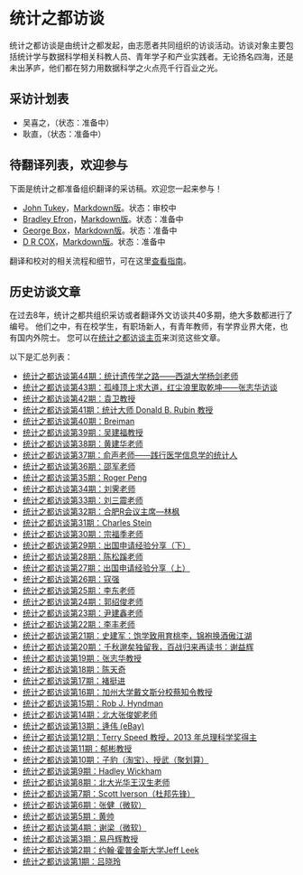 # 统计之都访谈

统计之都访谈是由统计之都发起，由志愿者共同组织的访谈活动。访谈对象主要包括统计学与数据科学相关科教人员、青年学子和产业实践者。无论扬名四海，还是未出茅庐，他们都在努力用数据科学之火点亮千行百业之光。


## 采访计划表

- 吴喜之，（状态：准备中）
- 耿直，（状态：准备中）


## 待翻译列表，欢迎参与

下面是统计之都准备组织翻译的采访稿。欢迎您一起来参与！

- [John Tukey](./pdf/JohnTukey.pdf)，[Markdown版](./translate/Tukey.md)。状态：审校中
- [Bradley Efron](./pdf/Efron.pdf)，[Markdown版](./translate/Efron.md)。状态：准备中
- [George Box](./pdf/George-Box.pdf)，[Markdown版](./translate/George-Box.md)。状态：准备中
- [D R COX](./pdf/D-R-Cox.pdf)，[Markdown版](./translate/D-R-Cox.md)。状态：准备中


翻译和校对的相关流程和细节，可在这里[查看指南](guide.md)。


## 历史访谈文章

在过去8年，统计之都共组织采访或者翻译外文访谈共40多期，绝大多数都进行了编号。
他们之中，有在校学生，有职场新人，有青年教师，有学界业界大佬，也有国内外院士。
您可以在[统计之都访谈主页](https://cosx.org/categories/cos%E8%AE%BF%E8%B0%88)来浏览这些文章。

以下是汇总列表：

- [统计之都访谈第44期：统计遗传学之路——西湖大学杨剑老师](https://cosx.org/2022/10/interview-of-jianyang/)
- [统计之都访谈第43期：孤峰顶上求大道，红尘浪里取乾坤——张志华访谈](https://cosx.org/2022/04/interview-of-zhihua-zhang/)
- [统计之都访谈第42期：袁卫教授](https://cosx.org/2021/12/interview-of-yuanwei/)
- [统计之都访谈第41期：统计大师 Donald B. Rubin 教授](https://cosx.org/2021/11/interview-of-rubin/)
- [统计之都访谈第40期：Breiman](https://cosx.org/2016/12/a-conversaton-with-leo-breiman/)
- [统计之都访谈第39期：吴建福教授](https://cosx.org/2018/04/interview-of-jeff-wu/)
- [统计之都访谈第38期：黄建华老师](https://cosx.org/2020/06/interview-of-huangjianhua/)
- [统计之都访谈第37期：俞声老师——践行医学信息学的统计人](https://cosx.org/2020/05/interview-of-yusheng/)
- [统计之都访谈第36期：邵军老师](https://cosx.org/2018/05/interview-of-jun-shao/)
- [统计之都访谈第35期：Roger Peng](https://cosx.org/2018/02/interview-of-roger-peng/)
- [统计之都访谈第34期：刘霁老师](https://cosx.org/2017/12/interview-ji-liu/)
- [统计之都访谈第33期：刘三震老师](https://cosx.org/2017/09/interview-sanzhen-liu/)
- [统计之都访谈第32期：合肥R会议主席—林枫](https://cosx.org/2017/08/interview-linfeng/)
- [统计之都访谈第31期：Charles Stein](https://cosx.org/2017/07/interview-charles-stein/)
- [统计之都访谈第30期：宗福季老师](https://cosx.org/2017/06/interview-fugee-tsung/)
- [统计之都访谈第29期：出国申请经验分享（下）](https://cosx.org/2017/06/cos-interview-29/)
- [统计之都访谈第28期：陈松蹊老师](https://cosx.org/2017/05/interview-songxi-chen/)
- [统计之都访谈第27期：出国申请经验分享（上）](https://cosx.org/2017/05/cos-interview-27/)
- [统计之都访谈第26期：寇强](https://cosx.org/2017/01/cos-interview-26-kouqiang/)
- [统计之都访谈第25期：李东老师](https://cosx.org/2016/12/cos-interview-25-dong-li/)
- [统计之都访谈第24期：郭绍俊老师](https://cosx.org/2016/12/cos-interview-24-shaojun-guo/)
- [统计之都访谈第23期：尹建鑫老师](https://cosx.org/2016/11/interview-jianxin-yin/)
- [统计之都访谈第22期：李丰老师](https://cosx.org/2016/11/interview-feng-li/)
- [统计之都访谈第21期：史建军：饱学致用育桃李，锦袍换酒傲江湖](https://cosx.org/2016/02/cos-interview-21-jianjun-shi/)
- [统计之都访谈第20期：千秋邈矣独留我，百战归来再读书：谢益辉](https://cosx.org/2016/01/interview-of-xieyihui/)
- [统计之都访谈第19期：张志华教授](https://cosx.org/2015/09/interview-of-zhangzhihua/)
- [统计之都访谈第18期：陈天奇](https://cosx.org/2015/06/interview-of-tianqi/)
- [统计之都访谈第17期：褚挺进](https://cosx.org/2015/04/interview-of-chutingjin/)
- [统计之都访谈第16期：加州大学戴文斯分校蔡知令教授](https://cosx.org/2014/07/cos-interview-16-chih-ling-tsai/)
- [统计之都访谈第15期：Rob J. Hyndman](https://cosx.org/2014/02/cos-interview-rob-j-hyndman/)
- [统计之都访谈第14期：北大张俊妮老师](https://cosx.org/2013/12/interview-junni-zhang/)
- [统计之都访谈第13期：逄伟 (eBay)](https://cosx.org/2013/11/cos-interview-wilson/)
- [统计之都访谈第12期：Terry Speed 教授，2013 年总理科学奖得主](https://cosx.org/2013/11/terry-speed)
- [统计之都访谈第11期：郁彬教授](https://cosx.org/2013/11/interview-of-binyu/)
- [统计之都访谈第10期：子豹（淘宝）、授武（聚划算）](https://cosx.org/2013/10/data-sciencs-series-interview-of-zibao-and-shouwu/)
- [统计之都访谈第9期：Hadley Wickham](https://cosx.org/2013/09/a-conversation-with-hadley-wickham/)
- [统计之都访谈第8期：北大光华王汉生老师](https://cosx.org/2013/09/data-sciencs-series-interview-of-wanghansheng/)
- [统计之都访谈第7期：Scott Iverson（杜邦先锋）](https://cosx.org/2013/09/data-sciencs-series-interview-of-scott-iverson/)
- [统计之都访谈第6期：张健（微软）](https://cosx.org/2013/09/data-sciencs-series-interview-of-zhangjian/)
- [统计之都访谈第5期：黄帅](https://cosx.org/2013/08/data-sciences-interview_of_huangshuai/)
- [统计之都访谈第4期：谢梁（微软）](https://cosx.org/2013/08/interview_of_xie_liang/)
- [统计之都访谈第3期：易丹辉教授](https://cosx.org/2013/07/interview-of-yidanhui/)
- [统计之都访谈第2期：约翰·霍普金斯大学Jeff Leek](https://cosx.org/2013/06/interviewof-jeff-leek/)
- [统计之都访谈第1期：吕晓玲](https://cosx.org/2013/03/interview-of-xiaolinglu/)

